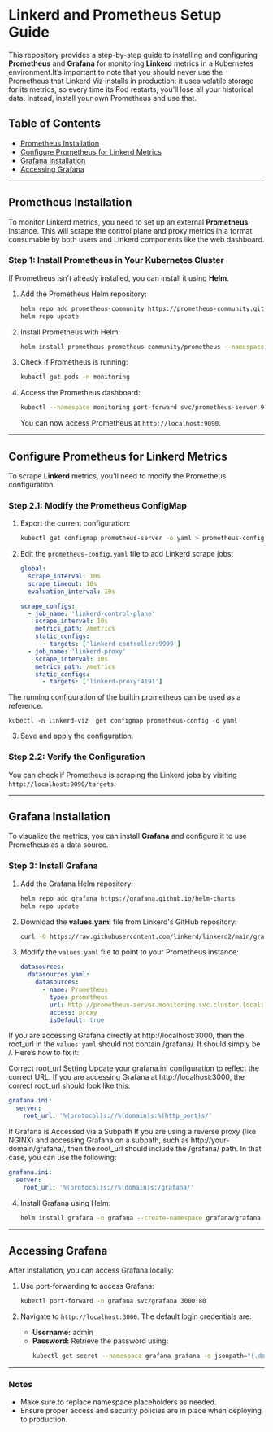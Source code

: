 # Linkerd and Prometheus Setup Guide

This repository provides a step-by-step guide to installing and configuring **Prometheus** and **Grafana** for monitoring **Linkerd** metrics in a Kubernetes environment.It’s important to note that you should never use the Prometheus that Linkerd Viz installs in production: it uses volatile storage for its metrics, so every time its Pod restarts, you’ll lose all your historical data. Instead, install your own Prometheus and use that.

## Table of Contents

- [Prometheus Installation](#prometheus-installation)
- [Configure Prometheus for Linkerd Metrics](#configure-prometheus-for-linkerd-metrics)
- [Grafana Installation](#grafana-installation)
- [Accessing Grafana](#accessing-grafana)

---

## Prometheus Installation

To monitor Linkerd metrics, you need to set up an external **Prometheus** instance. This will scrape the control plane and proxy metrics in a format consumable by both users and Linkerd components like the web dashboard.

### Step 1: Install Prometheus in Your Kubernetes Cluster

If Prometheus isn't already installed, you can install it using **Helm**.

1. Add the Prometheus Helm repository:
    ```bash
    helm repo add prometheus-community https://prometheus-community.github.io/helm-charts
    helm repo update
    ```

2. Install Prometheus with Helm:
    ```bash
    helm install prometheus prometheus-community/prometheus --namespace monitoring --create-namespace
    ```

3. Check if Prometheus is running:
    ```bash
    kubectl get pods -n monitoring
    ```

4. Access the Prometheus dashboard:
    ```bash
    kubectl --namespace monitoring port-forward svc/prometheus-server 9090:80
    ```

    You can now access Prometheus at `http://localhost:9090`.

---

## Configure Prometheus for Linkerd Metrics

To scrape **Linkerd** metrics, you'll need to modify the Prometheus configuration.

### Step 2.1: Modify the Prometheus ConfigMap

1. Export the current configuration:
    ```bash
    kubectl get configmap prometheus-server -o yaml > prometheus-config.yaml
    ```

2. Edit the `prometheus-config.yaml` file to add Linkerd scrape jobs:
    ```yaml
    global:
      scrape_interval: 10s
      scrape_timeout: 10s
      evaluation_interval: 10s

    scrape_configs:
      - job_name: 'linkerd-control-plane'
        scrape_interval: 10s
        metrics_path: /metrics
        static_configs:
          - targets: ['linkerd-controller:9999']
      - job_name: 'linkerd-proxy'
        scrape_interval: 10s
        metrics_path: /metrics
        static_configs:
          - targets: ['linkerd-proxy:4191']
    ```
The running configuration of the builtin prometheus can be used as a reference.
```
kubectl -n linkerd-viz  get configmap prometheus-config -o yaml
```

3. Save and apply the configuration.

### Step 2.2: Verify the Configuration

You can check if Prometheus is scraping the Linkerd jobs by visiting `http://localhost:9090/targets`.

---

## Grafana Installation

To visualize the metrics, you can install **Grafana** and configure it to use Prometheus as a data source.

### Step 3: Install Grafana

1. Add the Grafana Helm repository:
    ```bash
    helm repo add grafana https://grafana.github.io/helm-charts
    helm repo update
    ```

2. Download the **values.yaml** file from Linkerd's GitHub repository:
    ```bash
    curl -O https://raw.githubusercontent.com/linkerd/linkerd2/main/grafana/values.yaml
    ```

3. Modify the `values.yaml` file to point to your Prometheus instance:
    ```yaml
    datasources:
      datasources.yaml:
        datasources:
          - name: Prometheus
            type: prometheus
            url: http://prometheus-server.monitoring.svc.cluster.local:80
            access: proxy
            isDefault: true
    ```
 If you are accessing Grafana directly at http://localhost:3000, then the root_url in the `values.yaml` should not contain /grafana/. It should simply be /. Here’s how to fix it:

Correct root_url Setting
Update your grafana.ini configuration to reflect the correct URL. If you are accessing Grafana at http://localhost:3000, the correct root_url should look like this:
  ```yaml
  grafana.ini:
    server:
      root_url: '%(protocol)s://%(domain)s:%(http_port)s/'
   ```
If Grafana is Accessed via a Subpath
If you are using a reverse proxy (like NGINX) and accessing Grafana on a subpath, such as http://your-domain/grafana/, then the root_url should include the /grafana/ path. In that case, you can use the following:
  ```yaml
  grafana.ini:
    server:
      root_url: '%(protocol)s://%(domain)s:/grafana/'
  ```

4. Install Grafana using Helm:
    ```bash
    helm install grafana -n grafana --create-namespace grafana/grafana -f values.yaml
    ```

---

## Accessing Grafana

After installation, you can access Grafana locally:

1. Use port-forwarding to access Grafana:
    ```bash
    kubectl port-forward -n grafana svc/grafana 3000:80
    ```

2. Navigate to `http://localhost:3000`. The default login credentials are:
    - **Username:** admin
    - **Password:** Retrieve the password using:
        ```bash
        kubectl get secret --namespace grafana grafana -o jsonpath="{.data.admin-password}" | base64 --decode
        ```

---

### Notes

- Make sure to replace namespace placeholders as needed.
- Ensure proper access and security policies are in place when deploying to production.
